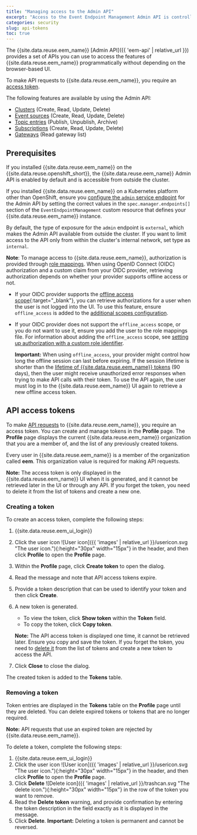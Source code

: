 ```yaml
---
title: "Managing access to the Admin API"
excerpt: "Access to the Event Endpoint Management Admin API is controlled by access tokens. Find out how to create and manage tokens that provide access to your Event Endpoint Management deployment and features from other systems."
categories: security
slug: api-tokens
toc: true
---
```


The {{site.data.reuse.eem_name}} [Admin API]({{ 'eem-api' | relative_url }}) provides a set of APIs you can use to access the features of {{site.data.reuse.eem_name}} programmatically without depending on the browser-based UI.

To make API requests to {{site.data.reuse.eem_name}}, you require an [access token](#api-access-tokens).

The following features are available by using the Admin API:

- [Clusters](../../describe/managing-clusters) (Create, Read, Update, Delete)
- [Event sources](../../describe/adding-topics) (Create, Read, Update, Delete)
- [Topic entries](../../describe/managing-topics/) (Publish, Unpublish, Archive)
- [Subscriptions](../../consume-subscribe/managing-subscriptions/) (Create, Read, Update, Delete)
- [Gateways](../../describe/managing-gateways) (Read gateway list)

## Prerequisites

If you installed {{site.data.reuse.eem_name}} on the {{site.data.reuse.openshift_short}}, the {{site.data.reuse.eem_name}} Admin API is enabled by default and is accessible from outside the cluster.

If you installed {{site.data.reuse.eem_name}} on a Kubernetes platform other than OpenShift, ensure you [configure the `admin` service endpoint](../../installing/configuring/#configuring-ingress) for the Admin API by setting the correct values in the `spec.manager.endpoints[]` section of the `EventEndpointManagement` custom resource that defines your {{site.data.reuse.eem_name}} instance.

By default, the type of exposure for the `admin` endpoint  is `external`, which makes the Admin API available from outside the cluster. If you want to limit access to the API only from within the cluster's internal network, set type as `internal`.

**Note**: To manage access to {{site.data.reuse.eem_name}}, authorization is provided through [role mappings](../user-roles/). When using OpenID Connect (OIDC) authorization and a custom claim from your OIDC provider, retrieving authorization depends on whether your provider supports offline access or not.
- If your OIDC provider supports the [offline access scope](https://openid.net/specs/openid-connect-core-1_0.html#OfflineAccess){:target="_blank"}, you can retrieve authorizations for a user when the user is not logged into the UI. To use this feature, ensure `offline_access` is added to the  [additional scopes configuration](../../reference/api-reference/#resource-oidcconfig).
- If your OIDC provider does not support the `offline_access` scope, or you do not want to use it, ensure you add the user to the role mappings file. For information about adding the `offline_access` scope, see [setting up authorization with a custom role identifier](../managing-access/#setting-up-oidc-based-authorization-with-a-custom-role-identifier).

  **Important:** When using `offline_access`, your provider might control how long the offline session can last before expiring. If the session lifetime is shorter than the [lifetime of {{site.data.reuse.eem_name}} tokens](#creating-a-token) (90 days), then the user might receive unauthorized error responses when trying to make API calls with their token. To use the API again, the user must log in to the {{site.data.reuse.eem_name}} UI again to retrieve a new offline access token.

## API access tokens

To make [API requests](../api-tokens) to {{site.data.reuse.eem_name}}<!--or to [receive topic information]({{'es/installing/integrating-eem/' | relative_url}}) from {{site.data.reuse.es_name}} -->, you require an access token. You can create and manage tokens in the **Profile** page. The **Profile** page displays the current {{site.data.reuse.eem_name}} organization that you are a member of, and the list of any previously created tokens.

Every user in {{site.data.reuse.eem_name}} is a member of the organization called **eem**. This organization value is required for making API requests.

**Note:** The access token is only displayed in the {{site.data.reuse.eem_name}} UI when it is generated, and it cannot be retrieved later in the UI or through any API. If you forget the token, you need to delete it from the list of tokens and create a new one.

### Creating a token

To create an access token, complete the following steps:

1. {{site.data.reuse.eem_ui_login}}
2. Click the user icon ![User icon]({{ 'images' | relative_url }}/usericon.svg "The user icon."){:height="30px" width="15px"} in the header, and then click **Profile** to open the **Profile** page.
3. Within the **Profile** page, click **Create token** to open the dialog.
4. Read the message and note that API access tokens expire.
5. Provide a token description that can be used to identify your token and then click **Create**.
6. A new token is generated.

   - To view the token, click **Show token** within the **Token** field.
   - To copy the token, click **Copy token**.

   **Note:** The API access token is displayed one time, it cannot be retrieved later. Ensure you copy and save the token. If you forget the token, you need to [delete it](#removing-an-api-token) from the list of tokens and create a new token to access the API.

7. Click **Close** to close the dialog.

The created token is added to the **Tokens** table.

### Removing a token

Token entries are displayed in the **Tokens** table on the **Profile** page until they are deleted. You can delete expired tokens or tokens that are no longer required. 

**Note:** API requests that use an expired token are rejected by {{site.data.reuse.eem_name}}.

To delete a token, complete the following steps:

1. {{site.data.reuse.eem_ui_login}}
2. Click the user icon ![User icon]({{ 'images' | relative_url }}/usericon.svg "The user icon."){:height="30px" width="15px"} in the header, and then click **Profile** to open the **Profile** page.
3. Click **Delete** ![Delete icon]({{ 'images' | relative_url }}/trashcan.svg "The delete icon."){:height="30px" width="15px"} in the row of the token you want to remove.
4. Read the **Delete token** warning, and provide confirmation by entering the token description in the field exactly as it is displayed in the message.
5. Click **Delete**.
   **Important:** Deleting a token is permanent and cannot be reversed.

